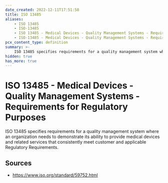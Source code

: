```yaml
---
date_created: 2022-12-11T17:51:58
title: ISO 13485
aliases:
    - ISO 13485
    - ISO-13485
    - ISO 13485 - Medical Devices - Quality Management Systems - Requirements for Regulatory Purposes
    - ISO-13485 - Medical Devices - Quality Management Systems - Requirements for Regulatory Purposes
pcx_content_type: definition
summary: >-
    ISO 13485 specifies requirements for a quality management system where an organization needs to demonstrate its ability to provide medical devices and related services that consistently meet customer and applicable Regulatory Requirements.
hidden: true
has_more: true
---
```


# ISO 13485 - Medical Devices - Quality Management Systems - Requirements for Regulatory Purposes

ISO 13485 specifies requirements for a quality management system where an organization needs to demonstrate its ability to provide medical devices and related services that consistently meet customer and applicable Regulatory Requirements.

## Sources

-   https://www.iso.org/standard/59752.html
